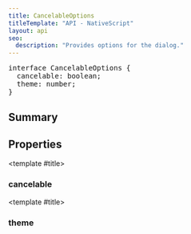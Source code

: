 ```yaml
---
title: CancelableOptions
titleTemplate: "API - NativeScript"
layout: api
seo:
  description: "Provides options for the dialog."
---
```


<!-- This page is auto generated, do not edit manually. -->
<!-- Run "yarn generate:api-docs" to regenerate -->

<script setup lang="ts">
  import { provide } from "vue";
  import API_DATA from "./CancelableOptions.data.json";
  
  provide('API_DATA', API_DATA);
</script>

<APIRefHierarchy v-once />

<pre class="[&_a]:text-green-400">interface CancelableOptions {
  cancelable: boolean;
  theme: number;
}</pre>

<APIRefComment commentBase64="eyJibG9ja1RhZ3MiOltdLCJtb2RpZmllclRhZ3MiOnt9LCJzdW1tYXJ5IjpbeyJraW5kIjoidGV4dCIsInRleHQiOiJQcm92aWRlcyBvcHRpb25zIGZvciB0aGUgZGlhbG9nLiJ9XX0=" v-once />

## <Heading ignore>Summary</Heading>

<APIRefSummary v-once />

## Properties

<div class="isOptional">

<APIRef for="10128" v-once>

<template #title>

### cancelable

</template>

</APIRef>

</div>

<div class="isOptional">

<APIRef for="10129" v-once>

<template #title>

### theme

</template>

</APIRef>

</div>
